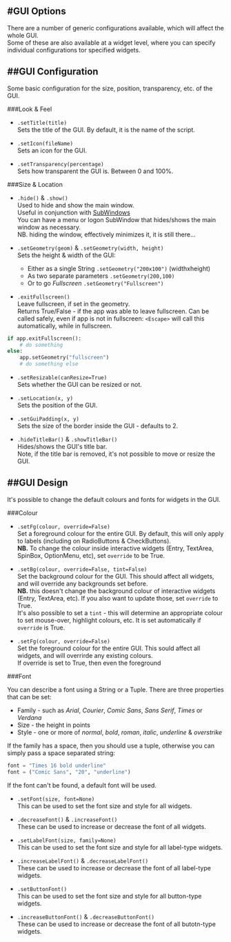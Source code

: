 #GUI Options
---
There are a number of generic configurations available, which will affect the whole GUI.  
Some of these are also available at a widget level, where you can specify individual configurations tor specified widgets.  

##GUI Configuration
---

Some basic configuration for the size, position, transparency, etc. of the GUI.

###Look & Feel  
* `.setTitle(title)`  
    Sets the title of the GUI. By default, it is the name of the script.

* `.setIcon(fileName)`  
    Sets an icon for the GUI.

* `.setTransparency(percentage)`  
    Sets how transparent the GUI is. Between 0 and 100%.

###Size & Location

* `.hide()` & `.show()`  
    Used to hide and show the main window.  
    Useful in conjunction with [SubWindows](/pythonWidgetGrouping/#sub-window)  
    You can have a menu or logon SubWindow that hides/shows the main window as necessary.  
    NB. hiding the window, effectively minimizes it, it is still there...

* `.setGeometry(geom)` & `.setGeometry(width, height)`  
    Sets the height & width of the GUI:  
    * Either as a single String `.setGeometry("200x100")` (widthxheight)  
    * As two separate parameters `.setGeometry(200,100)`
    * Or to go *Fullscreen* `.setGeometry("Fullscreen")`  

* `.exitFullscreen()`  
    Leave fullscreen, if set in the geometry.    
    Returns True/False - if the app was able to leave fullscreen.
    Can be called safely, even if app is not in fullscreen:
    `<Escape>` will call this automatically, while in fullscreen.  

```python
if app.exitFullscreen():
    # do something
else:
    app.setGeometry("fullscreen")
    # do something else
```   

* `.setResizable(canResize=True)`  
    Sets whether the GUI can be resized or not.  

* `.setLocation(x, y)`  
    Sets the position of the GUI.  

* `.setGuiPadding(x, y)`  
    Sets the size of the border inside the GUI - defaults to 2.  

* `.hideTitleBar()` & `.showTitleBar()`  
    Hides/shows the GUI's title bar.  
    Note, if the title bar is removed, it's not possible to move or resize the GUI.  

##GUI Design
----
It's possible to change the default colours and fonts for widgets in the GUI.

###Colour

* `.setFg(colour, override=False)`  
    Set a foreground colour for the entire GUI. By default, this will only apply to labels (including on RadioButtons & CheckButtons).  
    **NB.** To change the colour inside interactive widgets (Entry, TextArea, SpinBox, OptionMenu, etc), set `override` to be True.  

* `.setBg(colour, override=False, tint=False)`  
    Set the background colour for the GUI. This should affect all widgets, and will override any backgrounds set before.  
    **NB.** this doesn't change the background colour of interactive widgets (Entry, TextArea, etc). If you also want to update those, set `override` to True.  
    It's also possible to set a `tint` - this will determine an appropriate colour to set mouse-over, highlight colours, etc. It is set automatically if `override` is True.  

* `.setFg(colour, override=False)`  
    Set the foreground colour for the entire GUI. This sould affect all widgets, and will overrirde any existing colours.  
    If override is set to True, then even the foreground


###Font

You can describe a font using a String or a Tuple. There are three properties that can be set:  

* Family - such as *Arial*, *Courier*, *Comic Sans*, *Sans Serif*, *Times* or *Verdana*  
* Size - the height in points  
* Style - one or more of *normal*, *bold*, *roman*, *italic*, *underline* & *overstrike*  

If the family has a space, then you should use a tuple, otherwise you can simply pass a space separated string:  
```python
font = "Times 16 bold underline"
font = ("Comic Sans", "20", "underline")
```

If the font can't be found, a default font will be used.  

* `.setFont(size, font=None)`  
    This can be used to set the font size and style for all widgets.

* `.decreaseFont()` & `.increaseFont()`  
    These can be used to increase or decrease the font of all widgets.

* `.setLabelFont(size, family=None)`  
    This can be used to set the font size and style for all label-type widgets.

* `.increaseLabelFont()` & `.decreaseLabelFont()`  
    These can be used to increase or decrease the font of all label-type widgets.

* `.setButtonFont()`  
    This can be used to set the font size and style for all button-type widgets.

* `.increaseButtonFont()` & `.decreaseButtonFont()`  
    These can be used to increase or decrease the font of all butotn-type widgets.

